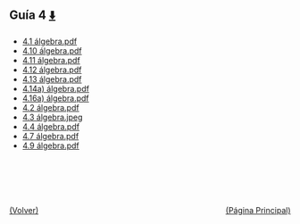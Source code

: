 
<html>
<body>
<h2>Guía 4 <a href="https://downgit.github.io/#/home?url=https://github.com/Apuntes-FIUBA/Apuntes-Electronica/tree/main/81 - Matemática/8102 - Algebra II/Guias de Problemas/Resueltos/Guía 4" style="font-size:20px">  ⬇️ </a></h2>
<ul>
    <li><a href="4.1 álgebra.pdf">4.1 álgebra.pdf</a></li>
    <li><a href="4.10 álgebra.pdf">4.10 álgebra.pdf</a></li>
    <li><a href="4.11 álgebra.pdf">4.11 álgebra.pdf</a></li>
    <li><a href="4.12 álgebra.pdf">4.12 álgebra.pdf</a></li>
    <li><a href="4.13 álgebra.pdf">4.13 álgebra.pdf</a></li>
    <li><a href="4.14a) álgebra.pdf">4.14a) álgebra.pdf</a></li>
    <li><a href="4.16a) álgebra.pdf">4.16a) álgebra.pdf</a></li>
    <li><a href="4.2 álgebra.pdf">4.2 álgebra.pdf</a></li>
    <li><a href="4.3 álgebra.jpeg">4.3 álgebra.jpeg</a></li>
    <li><a href="4.4 álgebra.pdf">4.4 álgebra.pdf</a></li>
    <li><a href="4.7 álgebra.pdf">4.7 álgebra.pdf</a></li>
    <li><a href="4.9 álgebra.pdf">4.9 álgebra.pdf</a></li>
</ul>
</body>
</html>











<br><br><br><br><br><a href="../" style="float: left">(Volver)</a> <a href="https://apuntes-fiuba.github.io/Apuntes-Electronica" style="float: right">(Página Principal)</a>
